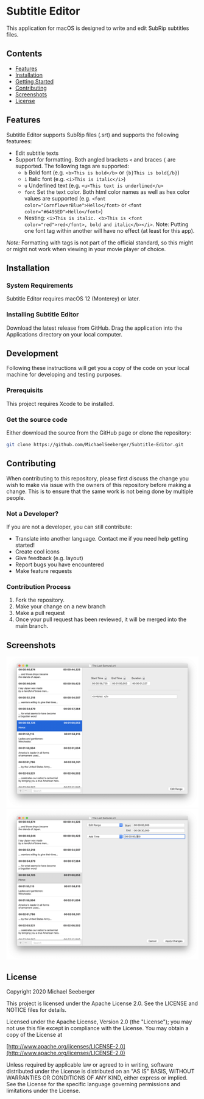 # Subtitle Editor
This application for macOS is designed to write and edit SubRip subtitles files.

## Contents

- [Features](#features)
- [Installation](#installation)
- [Getting Started](#getting-started)
- [Contributing](#contributing)
- [Screenshots](#screenshots)
- [License](#license)

## Features

Subtitle Editor supports SubRip files (.srt) and supports the following featurees:

- Edit subtitle texts
- Support for formatting. Both angled brackets `<` and braces `{` are supported. The following tags are supported:
	* `b` Bold font (e.g. `<b>This is bold</b>` or `{b}This is bold{/b}`)
	* `i` Italic font (e.g. `<i>This is italic</i>`)
	* `u` Underlined text (e.g. `<u>This text is underlined</u>`
	* `font` Set the text color. Both html color names as well as hex color values are supported (e.g. `<font color="CornflowerBlue">Hello</font>` or `<font color="#6495ED">Hello</font>`)
    * Nesting: `<i>This is italic. <b>This is <font color="red">red</font>, bold and italic</b></i>`. Note: Putting one font tag within another will have no effect (at least for this app).
    
 *Note:* Formatting with tags is not part of the official standard, so this might or might not work when viewing in your movie player of choice.   

## Installation
### System Requirements
Subtitle Editor requires macOS 12 (Monterey) or later.

### Installing Subtitle Editor
Download the latest release from GitHub. Drag the application into the Applications directory on your local computer.

## Development
Following these instructions will get you a copy of the code on your local machine for developing and testing purposes.

### Prerequisits
This project requires Xcode to be installed.

### Get the source code
Either download the source from the GitHub page or clone the repository:

```bash
git clone https://github.com/MichaelSeeberger/Subtitle-Editor.git
```

## Contributing
When contributing to this repository, please first discuss the change you wish to make via issue with the owners of this repository before making a change. This is to ensure that the same work is not being done by multiple people.

### Not a Developer?
If you are not a developer, you can still contribute:

- Translate into another language. Contact me if you need help getting started!
- Create cool icons
- Give feedback (e.g. layout)
- Report bugs you have encountered
- Make feature requests

### Contribution Process
1. Fork the repository.
2. Make your change on a new branch
3. Make a pull request
4. Once your pull request has been reviewed, it will be merged into the main branch.

## Screenshots
![edit subtitle](ScreenShots/EditSubtitle.png)
![edit range](ScreenShots/EditRange.png)


## License
Copyright 2020 Michael Seeberger

This project is licensed under the Apache License 2.0. See the LICENSE and NOTICE files for details.


Licensed under the Apache License, Version 2.0 (the "License");
you may not use this file except in compliance with the License.
You may obtain a copy of the License at

[http://www.apache.org/licenses/LICENSE-2.0](http://www.apache.org/licenses/LICENSE-2.0)

Unless required by applicable law or agreed to in writing, software
distributed under the License is distributed on an "AS IS" BASIS,
WITHOUT WARRANTIES OR CONDITIONS OF ANY KIND, either express or implied.
See the License for the specific language governing permissions and
limitations under the License.
